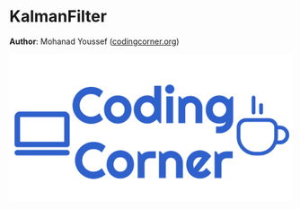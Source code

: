# KalmanFilter

**Author**: Mohanad Youssef ([codingcorner.org](https://codingcorner.org/))

![](res/images/codingcorner_cover_image.png)
